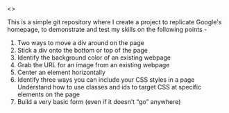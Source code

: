 <<READ ME PLEASE>>

This is a simple git repository where I create a project to replicate Google's homepage, to demonstrate and test my skills on the following points - 

1) Two ways to move a div around on the page
2) Stick a div onto the bottom or top of the page
3) Identify the background color of an existing webpage
4) Grab the URL for an image from an existing webpage
5) Center an element horizontally
6) Identify three ways you can include your CSS styles in a page
Understand how to use classes and ids to target CSS at specific elements on the page
7) Build a very basic form (even if it doesn’t “go” anywhere)